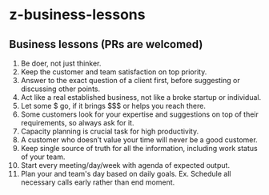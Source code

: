 # z-business-lessons
## Business lessons (PRs are welcomed)

1. Be doer, not just thinker.
1. Keep the customer and team satisfaction on top priority.
1. Answer to the exact question of a client first, before suggesting or discussing other points.
1. Act like a real established business, not like a broke startup or individual.
1. Let some $ go, if it brings $$$ or helps you reach there.
1. Some customers look for your expertise and suggestions on top of their requirements, so always ask for it.
1. Capacity planning is crucial task for high productivity.
1. A customer who doesn’t value your time will never be a good customer.
1. Keep single source of truth for all the information, including work status of your team.
1. Start every meeting/day/week with agenda of expected output.
1. Plan your and team's day based on daily goals. Ex. Schedule all necessary calls early rather than end moment.